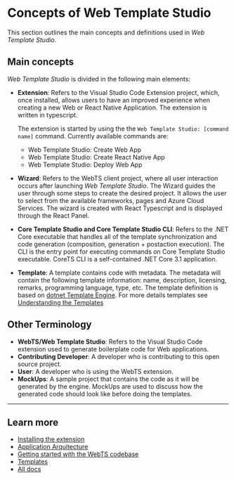 # Concepts of Web Template Studio

This section outlines the main concepts and definitions used in *Web Template Studio*.

## Main concepts

*Web Template Studio* is divided in the following main elements:

- **Extension**: Refers to the Visual Studio Code Extension project, which, once installed, allows users to have an improved experience when creating a new Web or React Native Application. The extension is written in typescript. 
   
  The extension is started by using the the `Web Template Studio: [command name]` command. Currently available commands are:
  - Web Template Studio: Create Web App 
  - Web Template Studio: Create React Native App
  - Web Template Studio: Deploy Web App

- **Wizard**: Refers to the WebTS client project, where all user interaction occurs after launching *Web Template Studio*. The Wizard guides the user through some steps to create the desired project. It allows the user to select from the available frameworks, pages and Azure Cloud Services. The wizard is created with React Typescript and is displayed through the React Panel.
- **Core Template Studio and Core Template Studio CLI**: Refers to the .NET Core executable that handles all of the template synchronization and code generation (composition, generation + postaction execution). The CLI is the entry point for executing commands on Core Template Studio executable. CoreTS CLI is a self-contained .NET Core 3.1 application.
- **Template**: A template contains code with metadata. The metadata will contain the following template information: name, description, licensing, remarks, programming language, type, etc. The template definition is based on [dotnet Template Engine](https://github.com/dotnet/templating). For more details templates see [Understanding the Templates](./contributing/templates.md)

## Other Terminology

- **WebTS/Web Template Studio**: Refers to the Visual Studio Code extension used to generate boilerplate code for Web applications.
- **Contributing Developer**: A developer who is contributing to this open source project.
- **User**: A developer who is using the WebTS extension.
- **MockUps**: A sample project that contains the code as it will be generated by the engine. MockUps are used to discuss how the generated code should look like before doing the templates.

---

## Learn more

- [Installing the extension](./install.md)
- [Application Arquitecture](./contributing/application-architecture.md)
- [Getting started with the WebTS codebase](./contributing/getting-started-developers.md)
- [Templates](./contributing/templates.md)
- [All docs](./README.md)
